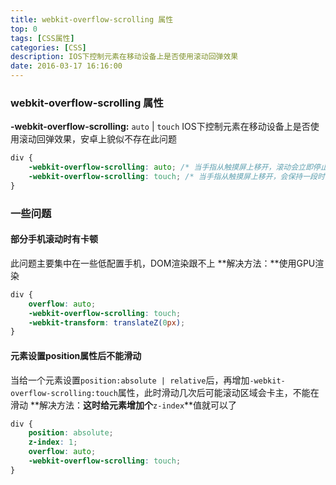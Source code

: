 ```yaml
---
title: webkit-overflow-scrolling 属性
top: 0
tags: [CSS属性]
categories: [CSS]
description: IOS下控制元素在移动设备上是否使用滚动回弹效果
date: 2016-03-17 16:16:00
---
```



### webkit-overflow-scrolling 属性
**-webkit-overflow-scrolling:** `auto` | `touch`
IOS下控制元素在移动设备上是否使用滚动回弹效果，安卓上貌似不存在此问题

``` css
div {
    -webkit-overflow-scrolling: auto; /* 当手指从触摸屏上移开，滚动会立即停止 */
    -webkit-overflow-scrolling: touch; /* 当手指从触摸屏上移开，会保持一段时间的滚动 */
}
```

<!-- more -->


### 一些问题

#### 部分手机滚动时有卡顿
此问题主要集中在一些低配置手机，DOM渲染跟不上
**解决方法：**使用GPU渲染

``` css
div {
    overflow: auto;
    -webkit-overflow-scrolling: touch;
    -webkit-transform: translateZ(0px);
}
```


#### 元素设置position属性后不能滑动
当给一个元素设置`position:absolute | relative`后，再增加`-webkit-overflow-scrolling:touch`属性，此时滑动几次后可能滚动区域会卡主，不能在滑动
**解决方法：**这时给元素增加个**`z-index`**值就可以了

``` css
div {
    position: absolute;
    z-index: 1;
    overflow: auto;
    -webkit-overflow-scrolling: touch;
}
```

